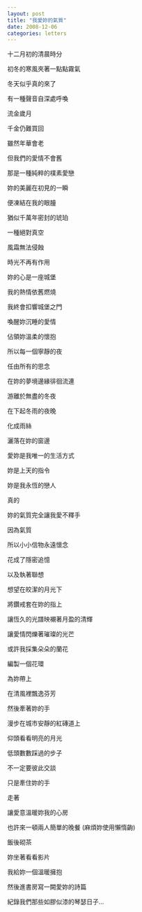 ```yaml
---
layout: post
title: "我愛妳的氣質"
date: 2008-12-06
categories: letters
---
```



十二月初的清晨時分


初冬的寒風夾著一點點霧氣


冬天似乎真的來了


有一種聲音自深處呼喚


流金歲月


千金仍難買回


雖然年華會老


但我們的愛情不會舊


那是一種純粹的樸素愛戀


妳的美麗在初見的一瞬


便凍結在我的眼朣


猶似千萬年密封的琥珀


一種絕對真空


風霜無法侵蝕


時光不再有作用


妳的心是一座城堡


我的熱情依舊燃燒


我終會扣響城堡之門


喚醒妳沉睡的愛情


佔領妳溫柔的懷抱


所以每一個寧靜的夜


任由所有的思念


在妳的夢境邊緣徘徊流連


游離於無盡的冬夜


在下起冬雨的夜晚


化成雨絲


灑落在妳的窗邊


愛妳是我唯一的生活方式


妳是上天的指令


妳是我永恆的戀人


真的


妳的氣質完全讓我愛不釋手


因為氣質


所以小小信物永遠懷念


花成了隱密追憶


以及執著聯想


想望在皎潔的月光下


將鑽戒套在妳的指上


讓恆久的光譜映襯著月盈的清輝


讓愛情閃爍著璀璨的光芒


或許我採集朵朵的蘭花


編製一個花環


為妳帶上


在清風裡飄逸芬芳


然後牽著妳的手


漫步在城市安靜的紅磚道上


仰頭看看明亮的月光


低頭數數踩過的步子


不一定要彼此交談


只是牽住妳的手


走著


讓愛意溫暖妳我的心房


也許來一頓兩人簡單的晚餐
(麻煩妳使用懶惰齣)


飯後砌茶


妳坐著看看影片


我給妳一個溫暖擁抱


然後進書房寫一闕愛妳的詩篇


紀錄我們那些如膠似漆的琴瑟日子...
